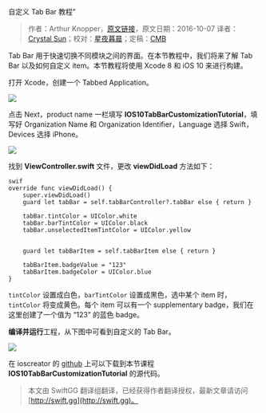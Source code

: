 自定义 Tab Bar 教程"

> 作者：Arthur Knopper，[原文链接](https://www.ioscreator.com/tutorials/tab-bar-customisation-tutorial-ios10)，原文日期：2016-10-07
> 译者：[Crystal Sun](http://www.jianshu.com/users/7a2d2cc38444/latest_articles)；校对：[星夜暮晨](http://www.jianshu.com/users/ef1058d2d851)；定稿：[CMB](https://github.com/chenmingbiao)
  









Tab Bar 用于快速切换不同模块之间的界面。在本节教程中，我们将来了解 Tab Bar 以及如何自定义 item。本节教程将使用 Xcode 8 和 iOS 10 来进行构建。



打开 Xcode，创建一个 Tabbed Application。

![](https://static1.squarespace.com/static/52428a0ae4b0c4a5c2a2cede/t/57f651c6e4fcb5154dc861dc/1475760593585/?format=750w)

点击 Next，product name 一栏填写 **IOS10TabBarCustomizationTutorial**，填写好 Organization Name 和 Organization Identifier，Language 选择 Swift，Devices 选择 iPhone。

![](https://static1.squarespace.com/static/52428a0ae4b0c4a5c2a2cede/t/57f651e3e4fcb5154dc86223/1475760624492/?format=750w)

找到 **ViewController.swift** 文件，更改 **viewDidLoad** 方法如下：

    swif
    override func viewDidLoad() {
        super.viewDidLoad()        
        guard let tabBar = self.tabBarController?.tabBar else { return }
            
        tabBar.tintColor = UIColor.white
        tabBar.barTintColor = UIColor.black
        tabBar.unselectedItemTintColor = UIColor.yellow
            
            
        guard let tabBarItem = self.tabBarItem else { return }
            
        tabBarItem.badgeValue = "123"
        tabBarItem.badgeColor = UIColor.blue
    }

`tintColor` 设置成白色，`barTintColor` 设置成黑色，选中某个 item 时，`tintColor` 将变成黄色。每个 item 可以有一个 supplementary badge，我们在这里创建了一个值为 “123” 的蓝色 badge。

**编译并运行**工程，从下图中可看到自定义的 Tab Bar。

![](https://static1.squarespace.com/static/52428a0ae4b0c4a5c2a2cede/t/57f65238e4fcb5154dc86364/1475760704128/?format=500w)

在 ioscreator 的 [github](https://github.com/ioscreator/ioscreator) 上可以下载到本节课程 **IOS10TabBarCustomizationTutorial** 的源代码。
> 本文由 SwiftGG 翻译组翻译，已经获得作者翻译授权，最新文章请访问 [http://swift.gg](http://swift.gg)。